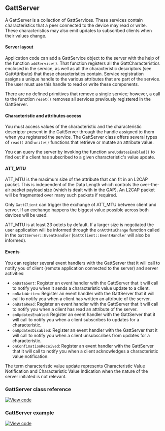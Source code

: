 ## GattServer

A GattServer is a collection of GattServices. These services contain characteristics that a peer connected to the device may read or write. These characteristics may also emit updates to subscribed clients when their values change.

#### Server layout

Application code can add a GattService object to the server with the help of the function `addService()`. That function registers all the GattCharacteristics enclosed in the service, as well as all the characteristic descriptors (see GattAttribute) that these characteristics contain. Service registration assigns a unique handle to the various attributes that are part of the service. The user must use this handle to read or write these components.

There are no defined primitives that remove a single service; however, a call to the function `reset()` removes all services previously registered in the GattServer.

#### Characteristic and attributes access

You must access values of the characteristic and the characteristic descriptor present in the GattServer through the handle assigned to them when you registered the service. The GattServer class offers several types of `read()` and `write()` functions that retrieve or mutate an attribute value.

You can query the server by invoking the function `areUpdatesEnabled()` to find out if a client has subscribed to a given characteristic's value update.

#### ATT_MTU

ATT_MTU is the maximum size of the attribute that can fit in an L2CAP packet. This is independent of the Data Length which controls the over-the-air packet payload size (which is dealt with in the GAP). An L2CAP packet will be fragmented over many such packets if required.

Only `GattClient` can trigger the exchange of ATT_MTU between client and server. If an exchange happens the biggest value possible across both devices will be used. 

ATT_MTU is at least 23 octets by default. If a larger size is negotiated the user application will be informed through the `onAttMtuChange` function called in the `GattServer::EventHandler` (`GattClient::EventHandler` will also be informed).

#### Events

You can register several event handlers with the GattServer that it will call to notify you of client (remote application connected to the server) and server activities:

- `onDataSent`: Register an event handler with the GattServer that it will call to notify you when it sends a characteristic value update to a client.
- `onDataWriten`: Register an event handler with the GattServer that it will call to notify you when a client has written an attribute of the server.
- `onDataRead`: Register an event handler with the GattServer that it will call to notify you when a client has read an attribute of the server.
- `onUpdatesEnabled`: Register an event handler with the GattServer that it will call to notify you when a client subscribes to updates for a characteristic.
- `onUpdatesDisabled`: Register an event handler with the GattServer that it will call to notify you when a client unsubscribes from updates for a characteristic.
- `onConfimationReceived`: Register an event handler with the GattServer that it will call to notify you when a client acknowledges a characteristic value notification.

The term characteristic value update represents Characteristic Value Notification and Characteristic Value Indication when the nature of the server initiated is not relevant.

### GattServer class reference

[![View code](https://www.mbed.com/embed/?type=library)](https://os.mbed.com/docs/development/mbed-os-api-doxy/class_gatt_server.html)

### GattServer example

[![View code](https://www.mbed.com/embed/?url=https://os.mbed.com/teams/mbed-os-examples/code/mbed-os-example-ble-GattServer/)](https://os.mbed.com/teams/mbed-os-examples/code/mbed-os-example-ble-GattServer/file/6aa9b4b024d7/main.cpp)
